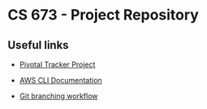 # CS 673 - Project Repository

## Useful links

* [Pivotal Tracker Project](https://www.pivotaltracker.com/n/projects/2197764)

* [AWS CLI Documentation](https://docs.aws.amazon.com/cli/index.html#lang/en_us)

* [Git branching workflow](https://git-scm.com/book/en/v2/Git-Branching-Basic-Branching-and-Merging)


